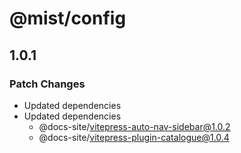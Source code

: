 # @mist/config

## 1.0.1

### Patch Changes

- Updated dependencies
- Updated dependencies
  - @docs-site/vitepress-auto-nav-sidebar@1.0.2
  - @docs-site/vitepress-plugin-catalogue@1.0.4
